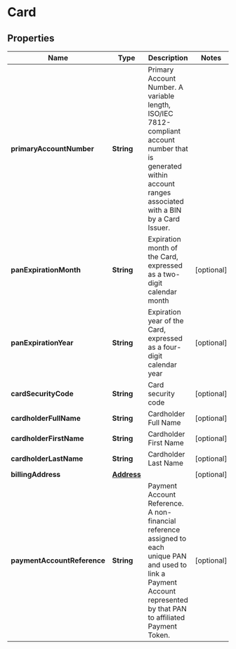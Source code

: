 

# Card


## Properties

| Name | Type | Description | Notes |
|------------ | ------------- | ------------- | -------------|
|**primaryAccountNumber** | **String** | Primary Account Number. A variable length, ISO/IEC 7812-compliant account number that is generated within account ranges associated with a BIN by a Card Issuer. |  |
|**panExpirationMonth** | **String** | Expiration month of the Card, expressed as a two-digit calendar month |  [optional] |
|**panExpirationYear** | **String** | Expiration year of the Card, expressed as a four-digit calendar year |  [optional] |
|**cardSecurityCode** | **String** | Card security code |  [optional] |
|**cardholderFullName** | **String** | Cardholder Full Name |  [optional] |
|**cardholderFirstName** | **String** | Cardholder First Name |  [optional] |
|**cardholderLastName** | **String** | Cardholder Last Name |  [optional] |
|**billingAddress** | [**Address**](Address.md) |  |  [optional] |
|**paymentAccountReference** | **String** | Payment Account Reference. A non-financial reference assigned to each unique PAN and used to link a Payment Account represented by that PAN to affiliated Payment Token. |  [optional] |



